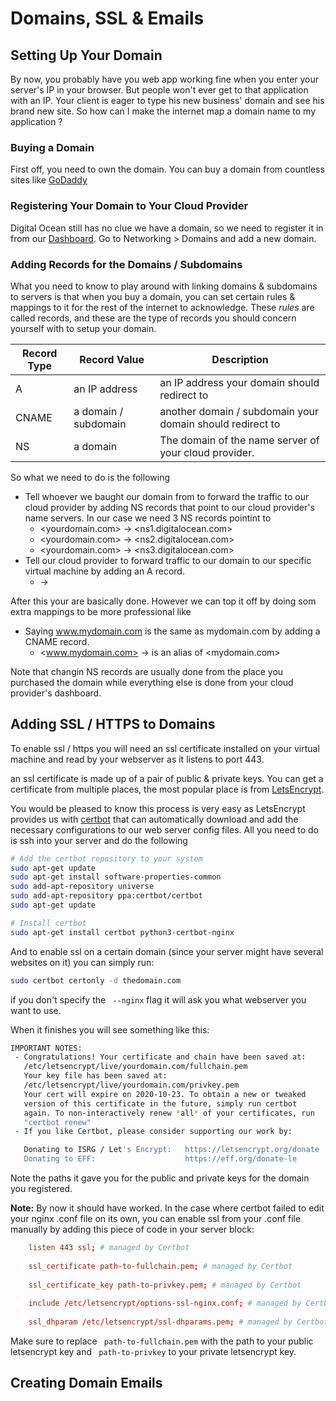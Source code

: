 # Domains, SSL & Emails

## Setting Up Your Domain

By now, you probably have you web app working fine when you enter your server's IP in your browser. But people won't ever get to that application with an IP.  Your client is eager to type his new business' domain and see his brand new site. So how can I make the internet map a domain name to my application ? 

### Buying a Domain

First off, you need to own the domain. You can buy a domain from countless sites like [GoDaddy](https://ae.godaddy.com/domains/domain-name-search?isc=jodomUSD1&currencyType=USD&gclid=CjwKCAjwvtX0BRAFEiwAGWJyZPSiV4wdGXcWJutsDzidUV7zfrqDU_5qbi44i4juet6l-99zKK8LexoCIkMQAvD_BwE&gclsrc=aw.ds) 

### Registering Your Domain to Your Cloud Provider

Digital Ocean still has no clue we have a domain, so we need to register it in from our [Dashboard](https://cloud.digitalocean.com/). Go to Networking > Domains and add a new domain. 

### Adding Records for the Domains / Subdomains

What you need to know to play around with linking domains & subdomains to servers is that when you buy a domain, you can set certain rules & mappings to it for the rest of the internet to acknowledge. These *rules* are called records, and these are the type of records you should concern yourself with to setup your domain.

| Record Type | Record Value         | Description                                               |
| ----------- | -------------------- | --------------------------------------------------------- |
| A           | an IP address        | an IP address your domain should redirect to              |
| CNAME       | a domain / subdomain | another domain / subdomain your domain should redirect to |
| NS          | a domain             | The domain of the name server of your cloud provider.     |



So what we need to do is the following 

- Tell whoever we baught our domain from to forward the traffic to our cloud provider by adding NS records that point to our cloud provider's name servers. In our case we need 3 NS records pointint to 
  - <yourdomain.com> -> <ns1.digitalocean.com>
  - <yourdomain.com> -> <ns2.digitalocean.com>
  - <yourdomain.com> -> <ns3.digitalocean.com>
- Tell our cloud provider to forward traffic to our domain to our specific virtual machine by adding an A record. 
  - <domain-subdomain> -> <IP of your virtual machine>



After this your are basically done. However we can top it off by doing som extra mappings to be more professional like 

- Saying www.mydomain.com is the same as mydomain.com by adding a CNAME record.
  - <www.mydomain.com> -> is an alias of <mydomain.com>



Note that changin NS records are usually done from the place you purchased the domain while everything else is done from your cloud provider's dashboard.



## Adding SSL / HTTPS to Domains

To enable ssl / https you will need an ssl certificate installed on your virtual machine and read by your webserver as it listens to port 443. 

an ssl certificate is made up of a pair of public & private keys. You can get a certificate from multiple places, the most popular place is from [LetsEncrypt](https://letsencrypt.org/). 

You would be pleased to know this process is very easy as LetsEncrypt provides us with [certbot](https://certbot.eff.org/) that can automatically download and add the necessary configurations to our web server config files. All you need to do is ssh into your server and do the following

``` bash
# Add the certbot repository to your system
sudo apt-get update
sudo apt-get install software-properties-common
sudo add-apt-repository universe
sudo add-apt-repository ppa:certbot/certbot
sudo apt-get update

# Install certbot 
sudo apt-get install certbot python3-certbot-nginx
```

And to enable ssl on a certain domain (since your server might have several websites on it) you can simply run:

``` bash
sudo certbot certonly -d thedomain.com
```

if you don't specify the ``` --nginx``` flag it will ask you what webserver you want to use.

When it finishes you will see something like this:

``` bash
IMPORTANT NOTES:
 - Congratulations! Your certificate and chain have been saved at:
   /etc/letsencrypt/live/yourdomain.com/fullchain.pem
   Your key file has been saved at:
   /etc/letsencrypt/live/yourdomain.com/privkey.pem
   Your cert will expire on 2020-10-23. To obtain a new or tweaked
   version of this certificate in the future, simply run certbot
   again. To non-interactively renew *all* of your certificates, run
   "certbot renew"
 - If you like Certbot, please consider supporting our work by:

   Donating to ISRG / Let's Encrypt:   https://letsencrypt.org/donate
   Donating to EFF:                    https://eff.org/donate-le

```

Note the paths it gave you for the public and private keys for the domain you registered.



**Note:** By now it should have worked.  In the case where certbot failed to edit your nginx .conf file on its own, you can enable ssl from your .conf file manually by adding this piece of code in your server block:

``` conf
    listen 443 ssl; # managed by Certbot
    
    ssl_certificate path-to-fullchain.pem; # managed by Certbot
    
    ssl_certificate_key path-to-privkey.pem; # managed by Certbot
    
    include /etc/letsencrypt/options-ssl-nginx.conf; # managed by Certbot
    
    ssl_dhparam /etc/letsencrypt/ssl-dhparams.pem; # managed by Certbot
```

Make sure to replace ``` path-to-fullchain.pem``` with the path to your public letsencrypt key and ``` path-to-privkey``` to your private letsencrypt key.



## Creating Domain Emails

